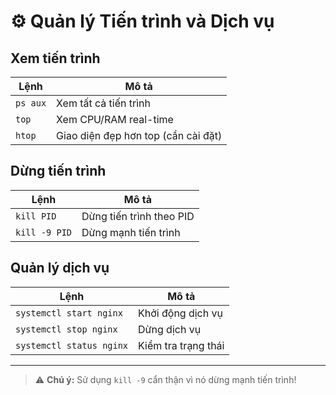 # ⚙️ Quản lý Tiến trình và Dịch vụ

## Xem tiến trình

| Lệnh | Mô tả |
|------|-------|
| `ps aux` | Xem tất cả tiến trình |
| `top` | Xem CPU/RAM real-time |
| `htop` | Giao diện đẹp hơn top (cần cài đặt) |

## Dừng tiến trình

| Lệnh | Mô tả |
|------|-------|
| `kill PID` | Dừng tiến trình theo PID |
| `kill -9 PID` | Dừng mạnh tiến trình |

## Quản lý dịch vụ

| Lệnh | Mô tả |
|------|-------|
| `systemctl start nginx` | Khởi động dịch vụ |
| `systemctl stop nginx` | Dừng dịch vụ |
| `systemctl status nginx` | Kiểm tra trạng thái |

---
> ⚠️ **Chú ý:** Sử dụng `kill -9` cẩn thận vì nó dừng mạnh tiến trình!

